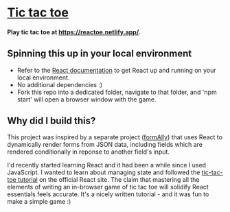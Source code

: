 # [Tic tac toe](https://reactoe.netlify.app/)
#### Play tic tac toe at https://reactoe.netlify.app/.
## Spinning this up in your local environment
- Refer to the [React documentation](https://reactjs.org/) to get React up and running on your local environment.
- No additional dependencies :)
- Fork this repo into a dedicated folder, navigate to that folder, and 'npm start' will open a browser window with the game.

## Why did I build this?
This project was inspired by a separate project ([formAlly](https://github.com/msyvr/formally)) that uses React to dynamically render forms from JSON data, including fields which are rendered conditionally in reponse to another field's input.

I'd recently started learning React and it had been a while since I used JavaScript. I wanted to learn about managing state and followed the [tic-tac-toe tutorial](https://reactjs.org/tutorial/tutorial.html) on the official React site. The claim that mastering all the elements of writing an in-browser game of tic tac toe will solidify React essentials feels accurate. It's a nicely written tutorial - and it was fun to make a simple game :)
